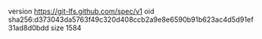 version https://git-lfs.github.com/spec/v1
oid sha256:d373043da5763f49c320d408ccb2a9e8e6590b91b623ac4d5d91ef31ad8d0bdd
size 1584
